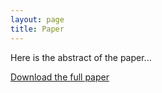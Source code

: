 ```yaml
---
layout: page
title: Paper
---
```


Here is the abstract of the paper...

[Download the full paper](link-to-paper.pdf)
